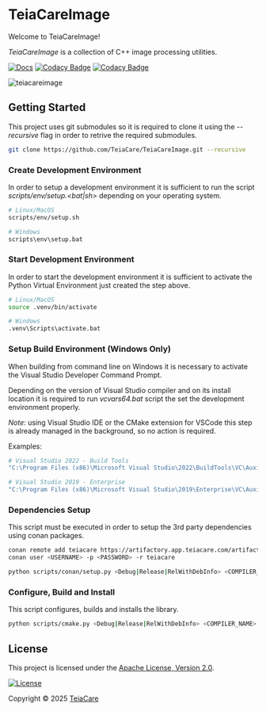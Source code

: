 # TeiaCareImage

Welcome to TeiaCareImage!

*TeiaCareImage* is a collection of C++ image processing utilities.

[![Docs](https://img.shields.io/badge/Docs-TeiaCareImage-white.svg)](https://teiacare.github.io/TeiaCareImage/md_README.html)
[![Codacy Badge](https://app.codacy.com/project/badge/Grade/cc286559eb114092ae9346726fa61a0a)](https://app.codacy.com/gh/TeiaCare/TeiaCareImage/dashboard?utm_source=gh&utm_medium=referral&utm_content=&utm_campaign=Badge_grade)
[![Codacy Badge](https://app.codacy.com/project/badge/Coverage/cc286559eb114092ae9346726fa61a0a)](https://app.codacy.com/gh/TeiaCare/TeiaCareImage/dashboard?utm_source=gh&utm_medium=referral&utm_content=&utm_campaign=Badge_coverage)

![teiacareimage](https://socialify.git.ci/teiacare/teiacareimage/image?description=1&font=Raleway&name=1&pattern=Solid&theme=Auto)

## Getting Started

This project uses git submodules so it is required to clone it using the *--recursive* flag in order to retrive the required submodules.

```bash
git clone https://github.com/TeiaCare/TeiaCareImage.git --recursive
```

### Create Development Environment
In order to setup a development environment it is sufficient to run the script *scripts/env/setup.<bat|sh>* depending on your operating system.

```bash
# Linux/MacOS
scripts/env/setup.sh

# Windows
scripts\env\setup.bat
```

### Start Development Environment
In order to start the development environment it is sufficient to activate the Python Virtual Environment just created the step above.

```bash
# Linux/MacOS
source .venv/bin/activate

# Windows
.venv\Scripts\activate.bat
```

### Setup Build Environment (Windows Only)
When building from command line on Windows it is necessary to activate the Visual Studio Developer Command Prompt.

Depending on the version of Visual Studio compiler and on its install location it is required to run *vcvars64.bat* script the set the development environment properly.

*Note*: using Visual Studio IDE or the CMake extension for VSCode this step is already managed in the background, so no action is required.

Examples:

```bash
# Visual Studio 2022 - Build Tools
"C:\Program Files (x86)\Microsoft Visual Studio\2022\BuildTools\VC\Auxiliary\Build\vcvars64.bat"

# Visual Studio 2019 - Enterprise
"C:\Program Files (x86)\Microsoft Visual Studio\2019\Enterprise\VC\Auxiliary\Build\vcvars64.bat"
```

### Dependencies Setup
This script must be executed in order to setup the 3rd party dependencies using conan packages.
```bash
conan remote add teiacare https://artifactory.app.teiacare.com/artifactory/api/conan/teiacare --insert 0 --force
conan user <USERNAME> -p <PASSWORD> -r teiacare

python scripts/conan/setup.py <Debug|Release|RelWithDebInfo> <COMPILER_NAME> <COMPILER_VERSION>
```

### Configure, Build and Install
This script configures, builds and installs the library.
```bash
python scripts/cmake.py <Debug|Release|RelWithDebInfo> <COMPILER_NAME> <COMPILER_VERSION>
```

## License

This project is licensed under the [Apache License, Version 2.0](./LICENSE).

[![License](https://img.shields.io/badge/License-Apache_v2-blue)](./LICENSE)

Copyright © 2025 [TeiaCare](https://teiacare.com/)
